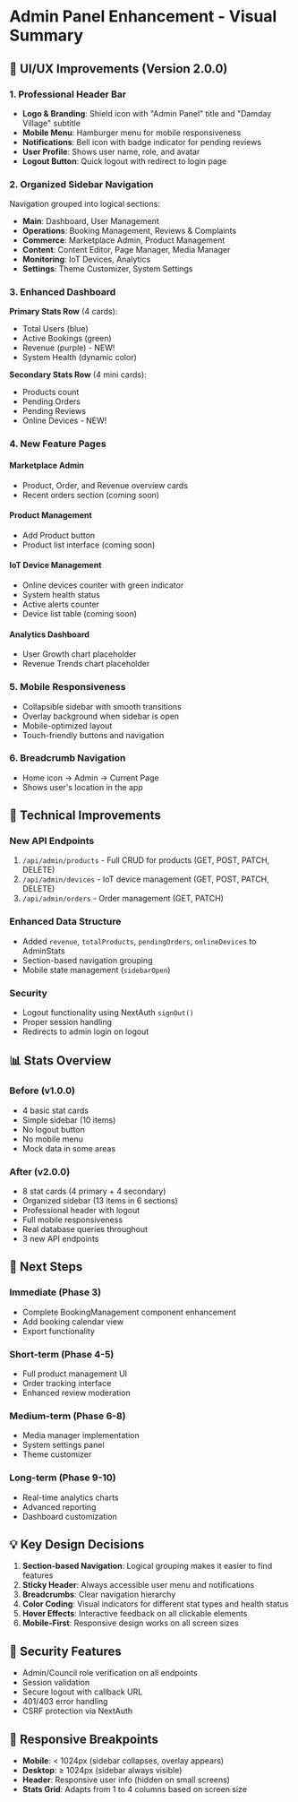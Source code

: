 # Admin Panel Enhancement - Visual Summary

## 🎨 UI/UX Improvements (Version 2.0.0)

### 1. Professional Header Bar
- **Logo & Branding**: Shield icon with "Admin Panel" title and "Damday Village" subtitle
- **Mobile Menu**: Hamburger menu for mobile responsiveness
- **Notifications**: Bell icon with badge indicator for pending reviews
- **User Profile**: Shows user name, role, and avatar
- **Logout Button**: Quick logout with redirect to login page

### 2. Organized Sidebar Navigation
Navigation grouped into logical sections:
- **Main**: Dashboard, User Management
- **Operations**: Booking Management, Reviews & Complaints  
- **Commerce**: Marketplace Admin, Product Management
- **Content**: Content Editor, Page Manager, Media Manager
- **Monitoring**: IoT Devices, Analytics
- **Settings**: Theme Customizer, System Settings

### 3. Enhanced Dashboard
**Primary Stats Row** (4 cards):
- Total Users (blue)
- Active Bookings (green)
- Revenue (purple) - NEW!
- System Health (dynamic color)

**Secondary Stats Row** (4 mini cards):
- Products count
- Pending Orders
- Pending Reviews  
- Online Devices - NEW!

### 4. New Feature Pages

#### Marketplace Admin
- Product, Order, and Revenue overview cards
- Recent orders section (coming soon)

#### Product Management
- Add Product button
- Product list interface (coming soon)

#### IoT Device Management
- Online devices counter with green indicator
- System health status
- Active alerts counter
- Device list table (coming soon)

#### Analytics Dashboard
- User Growth chart placeholder
- Revenue Trends chart placeholder

### 5. Mobile Responsiveness
- Collapsible sidebar with smooth transitions
- Overlay background when sidebar is open
- Mobile-optimized layout
- Touch-friendly buttons and navigation

### 6. Breadcrumb Navigation
- Home icon → Admin → Current Page
- Shows user's location in the app

## 🔧 Technical Improvements

### New API Endpoints
1. `/api/admin/products` - Full CRUD for products (GET, POST, PATCH, DELETE)
2. `/api/admin/devices` - IoT device management (GET, POST, PATCH, DELETE)
3. `/api/admin/orders` - Order management (GET, PATCH)

### Enhanced Data Structure
- Added `revenue`, `totalProducts`, `pendingOrders`, `onlineDevices` to AdminStats
- Section-based navigation grouping
- Mobile state management (`sidebarOpen`)

### Security
- Logout functionality using NextAuth `signOut()`
- Proper session handling
- Redirects to admin login on logout

## 📊 Stats Overview

### Before (v1.0.0)
- 4 basic stat cards
- Simple sidebar (10 items)
- No logout button
- No mobile menu
- Mock data in some areas

### After (v2.0.0)
- 8 stat cards (4 primary + 4 secondary)
- Organized sidebar (13 items in 6 sections)
- Professional header with logout
- Full mobile responsiveness
- Real database queries throughout
- 3 new API endpoints

## 🎯 Next Steps

### Immediate (Phase 3)
- Complete BookingManagement component enhancement
- Add booking calendar view
- Export functionality

### Short-term (Phase 4-5)
- Full product management UI
- Order tracking interface
- Enhanced review moderation

### Medium-term (Phase 6-8)
- Media manager implementation
- System settings panel
- Theme customizer

### Long-term (Phase 9-10)
- Real-time analytics charts
- Advanced reporting
- Dashboard customization

## 💡 Key Design Decisions

1. **Section-based Navigation**: Logical grouping makes it easier to find features
2. **Sticky Header**: Always accessible user menu and notifications
3. **Breadcrumbs**: Clear navigation hierarchy
4. **Color Coding**: Visual indicators for different stat types and health status
5. **Hover Effects**: Interactive feedback on all clickable elements
6. **Mobile-First**: Responsive design works on all screen sizes

## 🔐 Security Features

- Admin/Council role verification on all endpoints
- Session validation
- Secure logout with callback URL
- 401/403 error handling
- CSRF protection via NextAuth

## 📱 Responsive Breakpoints

- **Mobile**: < 1024px (sidebar collapses, overlay appears)
- **Desktop**: ≥ 1024px (sidebar always visible)
- **Header**: Responsive user info (hidden on small screens)
- **Stats Grid**: Adapts from 1 to 4 columns based on screen size
